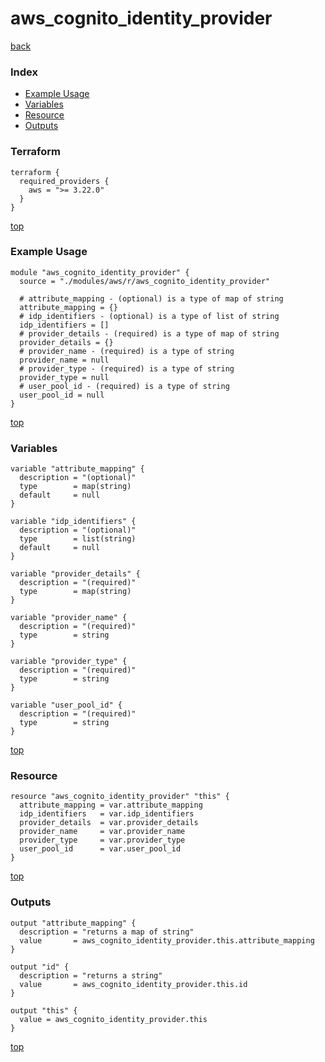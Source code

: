 # aws_cognito_identity_provider

[back](../aws.md)

### Index

- [Example Usage](#example-usage)
- [Variables](#variables)
- [Resource](#resource)
- [Outputs](#outputs)

### Terraform

```hcl
terraform {
  required_providers {
    aws = ">= 3.22.0"
  }
}
```

[top](#index)

### Example Usage

```hcl
module "aws_cognito_identity_provider" {
  source = "./modules/aws/r/aws_cognito_identity_provider"

  # attribute_mapping - (optional) is a type of map of string
  attribute_mapping = {}
  # idp_identifiers - (optional) is a type of list of string
  idp_identifiers = []
  # provider_details - (required) is a type of map of string
  provider_details = {}
  # provider_name - (required) is a type of string
  provider_name = null
  # provider_type - (required) is a type of string
  provider_type = null
  # user_pool_id - (required) is a type of string
  user_pool_id = null
}
```

[top](#index)

### Variables

```hcl
variable "attribute_mapping" {
  description = "(optional)"
  type        = map(string)
  default     = null
}

variable "idp_identifiers" {
  description = "(optional)"
  type        = list(string)
  default     = null
}

variable "provider_details" {
  description = "(required)"
  type        = map(string)
}

variable "provider_name" {
  description = "(required)"
  type        = string
}

variable "provider_type" {
  description = "(required)"
  type        = string
}

variable "user_pool_id" {
  description = "(required)"
  type        = string
}
```

[top](#index)

### Resource

```hcl
resource "aws_cognito_identity_provider" "this" {
  attribute_mapping = var.attribute_mapping
  idp_identifiers   = var.idp_identifiers
  provider_details  = var.provider_details
  provider_name     = var.provider_name
  provider_type     = var.provider_type
  user_pool_id      = var.user_pool_id
}
```

[top](#index)

### Outputs

```hcl
output "attribute_mapping" {
  description = "returns a map of string"
  value       = aws_cognito_identity_provider.this.attribute_mapping
}

output "id" {
  description = "returns a string"
  value       = aws_cognito_identity_provider.this.id
}

output "this" {
  value = aws_cognito_identity_provider.this
}
```

[top](#index)